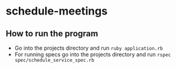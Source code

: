 # schedule-meetings
## How to run the program
- Go into the projects directory and run ```ruby application.rb```
- For running specs go into the projects directory and run ```rspec spec/schedule_service_spec.rb```
